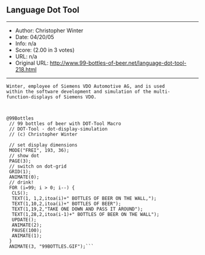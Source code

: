 
## Language Dot Tool ##
---
- Author: Christopher Winter
- Date: 04/20/05
- Info: n/a
- Score:  (2.00 in 3 votes)
- URL: n/a
- Original URL: http://www.99-bottles-of-beer.net/language-dot-tool-218.html
---

```Dot-Tool is a self-written development-tool from Christopher
Winter, employee of Siemens VDO Automotive AG, and is used 
within the software development and simulation of the multi-
function-displays of Siemens VDO.



@99Bottles
 // 99 bottles of beer with DOT-Tool Macro
 // DOT-Tool - dot-display-simulation
 // (c) Christopher Winter
 
 // set display dimensions
 MODE("FREI", 193, 36);
 // show dot
 PAGE(3);
 // switch on dot-grid
 GRID(1);
 ANIMATE(0);
 // drink!
 FOR (i=99; i > 0; i--) {
  CLS();
  TEXT(1, 1,2,itoa(i)+" BOTTLES OF BEER ON THE WALL,");
  TEXT(1,10,2,itoa(i)+" BOTTLES OF BEER");
  TEXT(1,19,2,"TAKE ONE DOWN AND PASS IT AROUND");
  TEXT(1,28,2,itoa(i-1)+" BOTTLES OF BEER ON THE WALL");
  UPDATE();
  ANIMATE(2);
  PAUSE(100);
  ANIMATE(1);
 }
 ANIMATE(3, "99BOTTLES.GIF");```